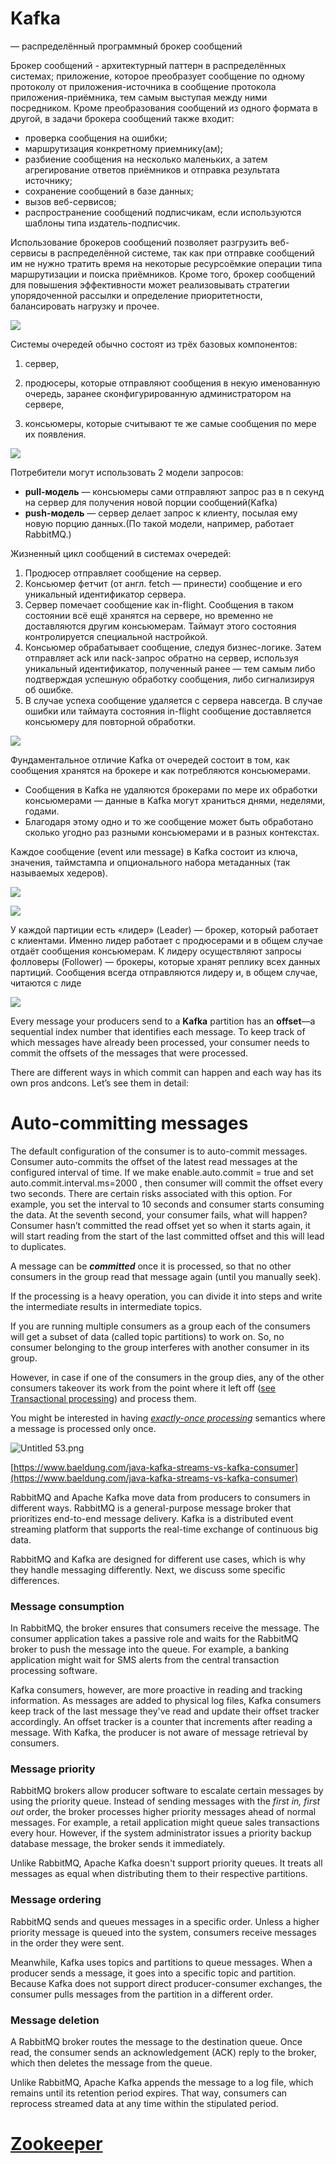 # **Kafka**

— распределённый программный брокер сообщений


Брокер сообщений - архитектурный паттерн в распределённых системах; приложение, которое преобразует сообщение по одному протоколу от приложения-источника в сообщение протокола приложения-приёмника, тем самым выступая между ними посредником. Кроме преобразования сообщений из одного формата в другой, в задачи брокера сообщений также входит:

- проверка сообщения на ошибки;
- маршрутизация конкретному приемнику(ам);
- разбиение сообщения на несколько маленьких, а затем агрегирование ответов приёмников и отправка результата источнику;
- сохранение сообщений в базе данных;
- вызов веб-сервисов;
- распространение сообщений подписчикам, если используются шаблоны типа издатель-подписчик.

Использование брокеров сообщений позволяет разгрузить веб-сервисы в распределённой системе, так как при отправке сообщений им не нужно тратить время на некоторые ресурсоёмкие операции типа маршрутизации и поиска приёмников. Кроме того, брокер сообщений для повышения эффективности может реализовывать стратегии упорядоченной рассылки и определение приоритетности, балансировать нагрузку и прочее.

[![](https://lh6.googleusercontent.com/2kwgI6Lkz6DfRugAQ4hOhcg1NF2cRP4LmmncBg9Cdn1nfPJUUCxdoUrnnvXBRvBw4nqmdTe7PZ65vsqe86CdEb1-fhrp7zJIITr32GWN-ikBhI3EjJ2F4nLT3lo-bwoT2WWV0cRZYQpg5OBifcTetP-AR9NgNX4dJ_b2fw3f3eVGDyYXuIj1tRs_8Lat)](https://lh6.googleusercontent.com/2kwgI6Lkz6DfRugAQ4hOhcg1NF2cRP4LmmncBg9Cdn1nfPJUUCxdoUrnnvXBRvBw4nqmdTe7PZ65vsqe86CdEb1-fhrp7zJIITr32GWN-ikBhI3EjJ2F4nLT3lo-bwoT2WWV0cRZYQpg5OBifcTetP-AR9NgNX4dJ_b2fw3f3eVGDyYXuIj1tRs_8Lat)

Системы очередей обычно состоят из трёх базовых компонентов:

1) сервер,

2) продюсеры, которые отправляют сообщения в некую именованную очередь, заранее сконфигурированную администратором на сервере,

3) консьюмеры, которые считывают те же самые сообщения по мере их появления.

[![](https://lh3.googleusercontent.com/fRtgu37rO7SuUOCJdXVzFXDrVEKvzgoH-WA6Gd9iKrHQ-0RFX83po-1YZFoUStrp7RJcTM-1m3samzIvDuGBd6wZtdch9oU-rmuD-FxG1HPzWyAh7qr2aJe1tzhgL2fkJ6UG_G3S2DzwbkauxzoyOrj3TR6yin3fPwALcYe1SJujoJ2QDshtyKGSdWYT)](https://lh3.googleusercontent.com/fRtgu37rO7SuUOCJdXVzFXDrVEKvzgoH-WA6Gd9iKrHQ-0RFX83po-1YZFoUStrp7RJcTM-1m3samzIvDuGBd6wZtdch9oU-rmuD-FxG1HPzWyAh7qr2aJe1tzhgL2fkJ6UG_G3S2DzwbkauxzoyOrj3TR6yin3fPwALcYe1SJujoJ2QDshtyKGSdWYT)

Потребители могут использовать 2 модели запросов:

- **pull-модель** — консьюмеры сами отправляют запрос раз в n секунд на сервер для получения новой порции сообщений(Kafka)
- **push-модель** — сервер делает запрос к клиенту, посылая ему новую порцию данных.(По такой модели, например, работает RabbitMQ.)

Жизненный цикл сообщений в системах очередей:

1. Продюсер отправляет сообщение на сервер.
2. Консьюмер фетчит (от англ. fetch — принести) сообщение и его уникальный идентификатор сервера.
3. Сервер помечает сообщение как in-flight. Сообщения в таком состоянии всё ещё хранятся на сервере, но временно не доставляются другим консьюмерам. Таймаут этого состояния контролируется специальной настройкой.
4. Консьюмер обрабатывает сообщение, следуя бизнес-логике. Затем отправляет ack или nack-запрос обратно на сервер, используя уникальный идентификатор, полученный ранее — тем самым либо подтверждая успешную обработку сообщения, либо сигнализируя об ошибке.
5. В случае успеха сообщение удаляется с сервера навсегда. В случае ошибки или таймаута состояния in-flight сообщение доставляется консьюмеру для повторной обработки.

[![](https://lh5.googleusercontent.com/Y6QSBTsyPypFvCFQg5ukfa7On93DFo75az8w_nEB1Xuo3guk0FTtxKyaTijIILJtW599-6RYBNfeMgfU22BpMfClVX7yu4ZRW90cdx03pgBIcd3kmCINSbeUFQaY0uCBoUe94uvYuj2RO3OQuD036jf1FeSkGpOlmLbBT9ZCQPd62PYaOku1uDVFPwQz)](https://lh5.googleusercontent.com/Y6QSBTsyPypFvCFQg5ukfa7On93DFo75az8w_nEB1Xuo3guk0FTtxKyaTijIILJtW599-6RYBNfeMgfU22BpMfClVX7yu4ZRW90cdx03pgBIcd3kmCINSbeUFQaY0uCBoUe94uvYuj2RO3OQuD036jf1FeSkGpOlmLbBT9ZCQPd62PYaOku1uDVFPwQz)

Фундаментальное отличие Kafka от очередей состоит в том, как сообщения хранятся на брокере и как потребляются консьюмерами.

- Сообщения в Kafka не удаляются брокерами по мере их обработки консьюмерами — данные в Kafka могут храниться днями, неделями, годами.
- Благодаря этому одно и то же сообщение может быть обработано сколько угодно раз разными консьюмерами и в разных контекстах.

Каждое сообщение (event или message) в Kafka состоит из ключа, значения, таймстампа и опционального набора метаданных (так называемых хедеров).

[![](https://lh6.googleusercontent.com/JWtX0xp4kOHARUhgNLrs81Li69DOEeJB9SabNYCtAa6pEZOUeFBury-YylsR4GzWg7betSAnAWIIex4g5x2SKBwnWFbmXjt9zheHfsSwmN52v8YDlzf7IN_kaW5KaCIbLWQ_-2CR8tPCxQBOdmxTGwAVzpiaapUMSt_xn3_sepLhXOgiX0hmyLZ4Fsc7)](https://lh6.googleusercontent.com/JWtX0xp4kOHARUhgNLrs81Li69DOEeJB9SabNYCtAa6pEZOUeFBury-YylsR4GzWg7betSAnAWIIex4g5x2SKBwnWFbmXjt9zheHfsSwmN52v8YDlzf7IN_kaW5KaCIbLWQ_-2CR8tPCxQBOdmxTGwAVzpiaapUMSt_xn3_sepLhXOgiX0hmyLZ4Fsc7)

[![](https://lh3.googleusercontent.com/Ep0vUPZvpNZmGMGmL9XpNVmCb6-FAZhCpyhyFsW8vXwIQWNPphqd9N-lYptBij9I00EFrulH1ckMJ9t9ckYkgyHyf0_hCBWkF_tTbbrmy9LoVTgvxqgPbx-4soMZgWtBfiIZEOlEqETMIOQd7BlEeJoqjrfx_PVFfBW1-iu7DCGDW8o1qf-9xPgFAWnr)](https://lh3.googleusercontent.com/Ep0vUPZvpNZmGMGmL9XpNVmCb6-FAZhCpyhyFsW8vXwIQWNPphqd9N-lYptBij9I00EFrulH1ckMJ9t9ckYkgyHyf0_hCBWkF_tTbbrmy9LoVTgvxqgPbx-4soMZgWtBfiIZEOlEqETMIOQd7BlEeJoqjrfx_PVFfBW1-iu7DCGDW8o1qf-9xPgFAWnr)

У каждой партиции есть «лидер» (Leader) — брокер, который работает с клиентами. Именно лидер работает с продюсерами и в общем случае отдаёт сообщения консьюмерам. К лидеру осуществляют запросы фолловеры (Follower) — брокеры, которые хранят реплику всех данных партиций. Сообщения всегда отправляются лидеру и, в общем случае, читаются с лиде

[![](https://lh4.googleusercontent.com/MU3m-CehTXMevlsx-iIShfvL2wF0nsz_04cseZmoQdEWD4sXGz91vZrIw-UfXPyijL8EA2B_iQ0YeAI1GF0BY75QYbXSghJvAsdP4cVyJf8HFH0QEufcoELhG2puvMUsvwAA0d1j7KI_aNbeTkn51ceamuw-Fad6d2K-ZFZYbZkSbwbavajWQREsD78r)](https://lh4.googleusercontent.com/MU3m-CehTXMevlsx-iIShfvL2wF0nsz_04cseZmoQdEWD4sXGz91vZrIw-UfXPyijL8EA2B_iQ0YeAI1GF0BY75QYbXSghJvAsdP4cVyJf8HFH0QEufcoELhG2puvMUsvwAA0d1j7KI_aNbeTkn51ceamuw-Fad6d2K-ZFZYbZkSbwbavajWQREsD78r)

Every message your producers send to a **Kafka** partition has an **offset**—a sequential index number that identifies each message. To keep track of which messages have already been processed, your consumer needs to commit the offsets of the messages that were processed.

There are different ways in which commit can happen and each way has its own pros andcons. Let’s see them in detail:

# Auto-committing messages

The default configuration of the consumer is to auto-commit messages. Consumer auto-commits the offset of the latest read messages at the configured interval of time. If we make enable.auto.commit = true and set auto.commit.interval.ms=2000 , then consumer will commit the offset every two seconds. There are certain risks associated with this option. For example, you set the interval to 10 seconds and consumer starts consuming the data. At the seventh second, your consumer fails, what will happen? Consumer hasn’t committed the read offset yet so when it starts again, it will start reading from the start of the last committed offset and this will lead to duplicates.

A message can be _**committed**_ once it is processed, so that no other consumers in the group read that message again (until you manually seek).

If the processing is a heavy operation, you can divide it into steps and write the intermediate results in intermediate topics.

If you are running multiple consumers as a group each of the consumers will get a subset of data (called topic partitions) to work on. So, no consumer belonging to the group interferes with another consumer in its group.

However, in case if one of the consumers in the group dies, any of the other consumers takeover its work from the point where it left off ([see Transactional processing](https://kafka.apache.org/23/javadoc/org/apache/kafka/clients/consumer/KafkaConsumer.html)) and process them.

You might be interested in having [_exactly-once processing_](https://www.confluent.io/blog/exactly-once-semantics-are-possible-heres-how-apache-kafka-does-it/) semantics where a message is processed only once.

![Untitled 53.png](../Software_Architecture/_img/Untitled%2053.png)

[https://www.baeldung.com/java-kafka-streams-vs-kafka-consumer](https://www.baeldung.com/java-kafka-streams-vs-kafka-consumer)

RabbitMQ and Apache Kafka move data from producers to consumers in different ways. RabbitMQ is a general-purpose message broker that prioritizes end-to-end message delivery. Kafka is a distributed event streaming platform that supports the real-time exchange of continuous big data.

RabbitMQ and Kafka are designed for different use cases, which is why they handle messaging differently. Next, we discuss some specific differences.

### **Message consumption**

In RabbitMQ, the broker ensures that consumers receive the message. The consumer application takes a passive role and waits for the RabbitMQ broker to push the message into the queue. For example, a banking application might wait for SMS alerts from the central transaction processing software.

Kafka consumers, however, are more proactive in reading and tracking information. As messages are added to physical log files, Kafka consumers keep track of the last message they've read and update their offset tracker accordingly. An offset tracker is a counter that increments after reading a message. With Kafka, the producer is not aware of message retrieval by consumers.

### **Message priority**

RabbitMQ brokers allow producer software to escalate certain messages by using the priority queue. Instead of sending messages with the _first in, first out_ order, the broker processes higher priority messages ahead of normal messages. For example, a retail application might queue sales transactions every hour. However, if the system administrator issues a priority backup database message, the broker sends it immediately.

Unlike RabbitMQ, Apache Kafka doesn't support priority queues. It treats all messages as equal when distributing them to their respective partitions.

### **Message ordering**

RabbitMQ sends and queues messages in a specific order. Unless a higher priority message is queued into the system, consumers receive messages in the order they were sent.

Meanwhile, Kafka uses topics and partitions to queue messages. When a producer sends a message, it goes into a specific topic and partition. Because Kafka does not support direct producer-consumer exchanges, the consumer pulls messages from the partition in a different order.

### **Message deletion**

A RabbitMQ broker routes the message to the destination queue. Once read, the consumer sends an acknowledgement (ACK) reply to the broker, which then deletes the message from the queue.

Unlike RabbitMQ, Apache Kafka appends the message to a log file, which remains until its retention period expires. That way, consumers can reprocess streamed data at any time within the stipulated period.

# [Zookeeper](Zookeeper.md)